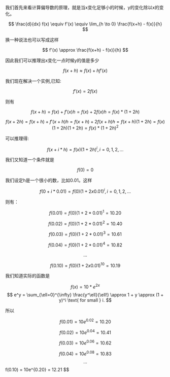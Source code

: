 我们首先来看计算偏导数的原理，就是当x变化足够小的时候，y的变化除以x的变化。

$$ 
\frac{d}{dx} f(x) \equiv f'(x) \equiv \lim_{h \to 0} \frac{f(x+h) - f(x)}{h} 
$$

换一种说法也可以写成这样 

$$ 
f'(x) \approx \frac{f(x+h) - f(x)}{h} 
$$

因此我们可以推理出x变化一点时候y的值是多少 

$$
f(x+h) \approx f(x) + h f'(x) 
$$

我们现在解决一个实例,已知: 

$$ f'(x) = 2f(x) $$

则有 

$$ f(x+h) = f(x) + f'(x)h = f(x) + 2f(x)h = f(x)*(1+2h) $$

$$ f(x+2h) = f(x+h) + f'(x+h)h = f(x+h) + 2f(x+h)h = f(x+h)(1+2h)= f(x)(1+2h)(1+2h) =f(x)*(1+2h)^2 $$

可以推理得: 

$$ f(x+i*h) = f(x)(1+2h)^i, i = 0, 1, 2, ... $$

我们又知道一个条件就是 

$$ f(0)=0 $$

我们设定h是一个很小的数，比如0.01。这样

$$ f(0+i*0.01) = f(0)(1 + 2 x 0.01)^i, i = 0, 1, 2, ... $$

则有：

$$ f(0.01) = f(0)(1 + 2 * 0.01)^1 =  10.20 $$

$$ f(0.02) = f(0)(1 + 2 * 0.01)^2 =  10.40 $$

$$ f(0.03) = f(0)(1 + 2 * 0.01)^3 =  10.61 $$

$$ f(0.04) = f(0)(1 + 2 * 0.01)^4 =  10.82 $$

$$ ... $$

$$ f(0.10) = f(0)(1 + 2 x 0.01)^{10} =  10.19 $$

我们知道实际的函数是

$$
f(x) = 10*e^{2x}
$$
$$
e^y = \sum_{\ell=0}^{\infty} \frac{y^\ell}{\ell!} \approx 1 + y \approx (1 + y)^i \text{ for small } i.
$$

所以

$$ 
f(0.01) = 10e^{0.02} = 10.20 
$$

$$
f(0.02) = 10e^{0.04} = 10.41
$$

$$
f(0.03) = 10e^{0.06} = 10.62 
$$

$$
f(0.04) = 10e^{0.08} = 10.83 
$$
$$
...
$$ 
f(0.10) = 10e^{0.20} = 12.21
$$














